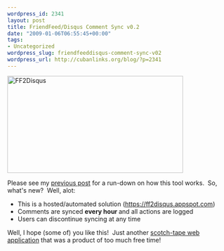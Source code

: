 ```yaml
--- 
wordpress_id: 2341
layout: post
title: FriendFeed/Disqus Comment Sync v0.2
date: "2009-01-06T06:55:45+00:00"
tags: 
- Uncategorized
wordpress_slug: friendfeeddisqus-comment-sync-v02
wordpress_url: http://cubanlinks.org/blog/?p=2341
---
```

<img class="alignnone size-full wp-image-2340" title="FF2Disqus" src="http://cubanlinks.org/blog/wp-content/uploads/2009/01/ff2d1.png" alt="FF2Disqus" width="400" height="221" />

Please see my <a href="http://cubanlinks.org/blog/2009/01/04/friendfeeddisqus-comment-sync-v01/">previous post</a> for a run-down on how this tool works.  So, what's new?  Well, alot:
<ul>
<li>This is a hosted/automated solution (<a href="https://ff2disqus.appspot.com/">https://ff2disqus.appspot.com</a>)</li>
<li>Comments are synced <strong>every hour </strong>and all actions are logged</li>
<li>Users can discontinue syncing at any time</li>
</ul>
Well, I hope (some of) you like this!  Just another <a href="https://twitter2ff.appspot.com">scotch-tape web application</a> that was a product of too much free time!
